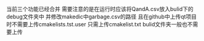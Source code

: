 当前三个功能已经合并
需要注意的是在运行时应该将QandA.csv放入bulid下的debug文件夹中
并修改makedic中garbage.csv的路径
 且在github中上传qt项目时不需要上传cmakelists.tst.user
 只需上传cmakelist.txt bulid文件夹一般也不需要上传
